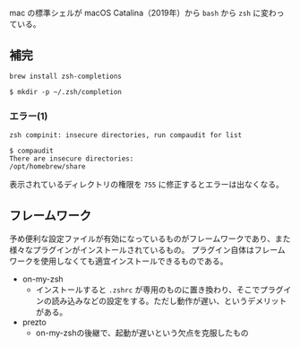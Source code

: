 
# 

mac の標準シェルが macOS Catalina（2019年）から `bash` から `zsh` に変わっている。


## 補完

```
brew install zsh-completions
```

```
$ mkdir -p ~/.zsh/completion
```


### エラー(1)

```
zsh compinit: insecure directories, run compaudit for list
```

```
$ compaudit
There are insecure directories:
/opt/homebrew/share
```
表示されているディレクトリの権限を `755` に修正するとエラーは出なくなる。


## フレームワーク

予め便利な設定ファイルが有効になっているものがフレームワークであり、また様々なプラグインがインストールされているもの。
プラグイン自体はフレームワークを使用しなくても適宜インストールできるものである。

- on-my-zsh
  - インストールすると `.zshrc` が専用のものに置き換わり、そこでプラグインの読み込みなどの設定をする。ただし動作が遅い、というデメリットがある。
- prezto
  - on-my-zshの後継で、起動が遅いという欠点を克服したもの

